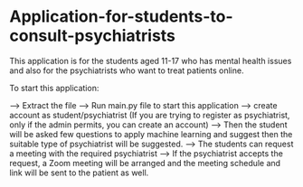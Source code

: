 # Application-for-students-to-consult-psychiatrists

This application is for the students aged 11-17 who has mental health issues and also for the psychiatrists who want to treat patients online.

To start this application:

--> Extract the file
--> Run main.py file to start this application
--> create account as student/psychiatrist
    (If you are trying to register as psychiatrist, only if the admin permits, you can create an account)
--> Then the student will be asked few questions to apply machine learning and suggest then the suitable type of psychiatrist will be suggested.
--> The students can request a meeting with the required psychiatrist
--> If the psychiatrist accepts the request, a Zoom meeting will be arranged and the meeting schedule and link will be sent to the patient as well.
